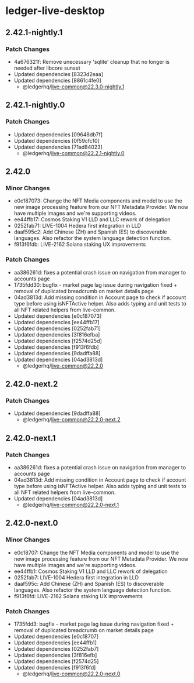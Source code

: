 # ledger-live-desktop

## 2.42.1-nightly.1

### Patch Changes

- 4a676321f: Remove unecessary 'sqlite' cleanup that no longer is needed after libcore sunset
- Updated dependencies [8323d2eaa]
- Updated dependencies [8861c4fe0]
  - @ledgerhq/live-common@22.3.0-nightly.1

## 2.42.1-nightly.0

### Patch Changes

- Updated dependencies [09648db7f]
- Updated dependencies [0f59cfc10]
- Updated dependencies [71ad84023]
  - @ledgerhq/live-common@22.2.1-nightly.0

## 2.42.0

### Minor Changes

- e0c187073: Change the NFT Media components and model to use the new image processing feature from our NFT Metadata Provider. We now have multiple images and we're supporting videos.
- ee44ffb17: Cosmos Staking V1 LLD and LLC rework of delegation
- 0252fab71: LIVE-1004 Hedera first integration in LLD
- daaf595c2: Add Chinese (ZH) and Spanish (ES) to discoverable languages. Also refactor the system language detection function.
- f913f6fdb: LIVE-2162 Solana staking UX improvements

### Patch Changes

- aa386261d: fixes a potential crash issue on navigation from manager to accounts page
- 1735fdd30: bugfix - market page lag issue during navigation fixed + removal of duplicated breadcrumb on market details page
- 04ad3813d: Add missing condition in Account page to check if account type before using isNFTActive helper. Also adds typing and unit tests to all NFT related helpers from live-common.
- Updated dependencies [e0c187073]
- Updated dependencies [ee44ffb17]
- Updated dependencies [0252fab71]
- Updated dependencies [3f816efba]
- Updated dependencies [f2574d25d]
- Updated dependencies [f913f6fdb]
- Updated dependencies [9dadffa88]
- Updated dependencies [04ad3813d]
  - @ledgerhq/live-common@22.2.0

## 2.42.0-next.2

### Patch Changes

- Updated dependencies [9dadffa88]
  - @ledgerhq/live-common@22.2.0-next.2

## 2.42.0-next.1

### Patch Changes

- aa386261d: fixes a potential crash issue on navigation from manager to accounts page
- 04ad3813d: Add missing condition in Account page to check if account type before using isNFTActive helper. Also adds typing and unit tests to all NFT related helpers from live-common.
- Updated dependencies [04ad3813d]
  - @ledgerhq/live-common@22.2.0-next.1

## 2.42.0-next.0

### Minor Changes

- e0c18707: Change the NFT Media components and model to use the new image processing feature from our NFT Metadata Provider. We now have multiple images and we're supporting videos.
- ee44ffb1: Cosmos Staking V1 LLD and LLC rework of delegation
- 0252fab7: LIVE-1004 Hedera first integration in LLD
- daaf595c: Add Chinese (ZH) and Spanish (ES) to discoverable languages. Also refactor the system language detection function.
- f913f6fd: LIVE-2162 Solana staking UX improvements

### Patch Changes

- 1735fdd3: bugfix - market page lag issue during navigation fixed + removal of duplicated breadcrumb on market details page
- Updated dependencies [e0c18707]
- Updated dependencies [ee44ffb1]
- Updated dependencies [0252fab7]
- Updated dependencies [3f816efb]
- Updated dependencies [f2574d25]
- Updated dependencies [f913f6fd]
  - @ledgerhq/live-common@22.2.0-next.0
